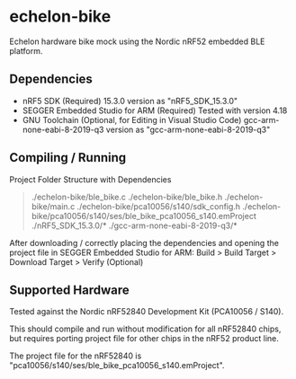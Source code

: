 # echelon-bike
Echelon hardware bike mock using the Nordic nRF52 embedded BLE platform.

## Dependencies
* nRF5 SDK (Required)
15.3.0 version as "nRF5_SDK_15.3.0"
* SEGGER Embedded Studio for ARM (Required)
  Tested with version 4.18
* GNU Toolchain (Optional, for Editing in Visual Studio Code)
gcc-arm-none-eabi-8-2019-q3 version as "gcc-arm-none-eabi-8-2019-q3"

## Compiling / Running
Project Folder Structure with Dependencies
>./echelon-bike/ble_bike.c
>./echelon-bike/ble_bike.h
>./echelon-bike/main.c
>./echelon-bike/pca10056/s140/sdk_config.h
>./echelon-bike/pca10056/s140/ses/ble_bike_pca10056_s140.emProject
>./nRF5_SDK_15.3.0/*
>./gcc-arm-none-eabi-8-2019-q3/*

After downloading / correctly placing the dependencies and opening the project file in SEGGER Embedded Studio for ARM:
Build > Build
Target > Download
Target > Verify (Optional)

## Supported Hardware
Tested against the Nordic nRF52840 Development Kit (PCA10056 / S140).

This should compile and run without modification for all nRF52840 chips, but requires porting project file for other chips in the nRF52 product line.

The project file for the nRF52840 is "pca10056/s140/ses/ble_bike_pca10056_s140.emProject".